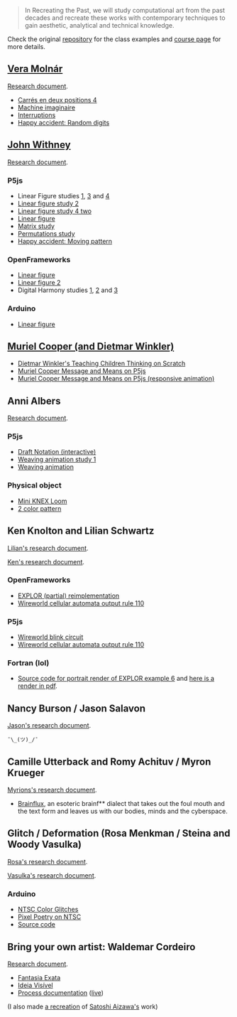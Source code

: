 > In Recreating the Past, we will study computational art from the past decades and recreate these works with contemporary techniques to gain aesthetic, analytical and technical knowledge.

Check the original [repository](https://github.com/ofZach/RTP_SFPC_SUMMER20) for the class examples and [course page](https://sfpc.io/recreatingthepast-spring2020/) for more details.

## [Vera Molnár](research/Vera_Molnár)

[Research document](research/Vera_Molnár).

- [Carrés en deux positions 4](p5js/vera-moln-rcarr-s-en-deux-positions-4/dist)
- [Machine imaginaire](p5js/vera-moln-rimaginary-machine/dist)
- [Interruptions](p5js/vera-moln-rinterruptions/dist)
- [Happy accident: Random digits](p5js/random-digits-animation/dist)

## [John Withney](research/John_Whitney)

[Research document](research/John_Whitney).

### P5js

- Linear Figure studies [1](p5js/john-withneylinear-figure-1/dist), [3](p5js/john-withneylinear-figure-3/dist) and [4](p5js/john-withneylinear-figure-4-random/dist)
- [Linear figure study 2](p5js/john-withneylinear-figure-2/dist)
- [Linear figure study 4 two](p5js/john-withneylinear-figure-4-two/dist)
- [Linear figure](p5js/john-withneylinear-figure/dist)
- [Matrix study](p5js/john-withneymatrix-study-1/dist)
- [Permutations study](p5js/john-withneypermutations/dist)
- [Happy accident: Moving pattern](https://www.youtube.com/watch?v=T2r_tBrxVjs)

### OpenFrameworks

- [Linear figure](openframeworks/john-withney-linear-figure)
- [Linear figure 2](openframeworks/john-withneylinear-figure-2)
- Digital Harmony studies [1](openframeworks/john-withney-digital-harmony-1), [2](openframeworks/john-withney-digital-harmony-2) and [3](openframeworks/john-withney-digital-harmony-3)

### Arduino

- [Linear figure](arduino/john-withney-linear-figure)

## [Muriel Cooper (and Dietmar Winkler)](research/John_Whitney)

- [Dietmar Winkler's Teaching Children Thinking on Scratch](https://scratch.mit.edu/projects/404039785/)
- [Muriel Cooper Message and Means on P5js](p5js/muriel-coopermeans-and-message/dist)
- [Muriel Cooper Message and Means on P5js (responsive animation)](p5js/muriel-coopermeans-and-meaning-responsive/dist)

## Anni Albers

[Research document](research/Anni_Albers).

### P5js
- [Draft Notation (interactive)](p5js/anni-albersdraft-notation/dist)
- [Weaving animation study 1](p5js/weaving-animation-study-1/dist)
- [Weaving animation](p5js/weaving-animation-study-2/dist)

### Physical object

- [Mini KNEX Loom](objects/miniloom1.jpg)
- [2 color pattern](objects/pattern_weaving.jpg)

## Ken Knolton and Lilian Schwartz

[Lilian's research document](research/Lillian_Schwartz).

[Ken's research document](research/Ken_Knowlton).

### OpenFrameworks

- [EXPLOR (partial) reimplementation](openframeworks/EXPLOR)
- [Wireworld cellular automata output rule 110](openframeworks/wireworld)

### P5js

- [Wireworld blink circuit](p5js/cellular-automata-wireworld-1/dist)
- [Wireworld cellular automata output rule 110](p5js/cellular-automatawireworld-rule-110/dist)

### Fortran (lol)

- [Source code for portrait render of EXPLOR example 6](https://github.com/murilopolese/explor/blob/master/examples/example6_1.explor) and [here is a render in pdf](https://github.com/murilopolese/RTP_SFPC_SUMMER20/blob/master/openframeworks/EXPLOR/example6_1.pdf).

## Nancy Burson / Jason Salavon

[Jason's research document](research/Jason_Salavon).

`¯\_(ツ)_/¯`

## Camille Utterback and Romy Achituv / Myron Krueger

[Myrions's research document](research/Myrion_Krueger).

- [Brainflux](objects/BRAINFLUX.pdf), an esoteric brainf** dialect that takes out the foul mouth and the text form and leaves us with our bodies, minds and the cyberspace.

## Glitch / Deformation (Rosa Menkman / Steina and Woody Vasulka)

[Rosa's research document](research/Rosa_Menkman).

[Vasulka's research document](research/Woody_and_Steina_Vasulka).

### Arduino

- [NTSC Color Glitches](https://www.youtube.com/watch?v=5xNUvFZrUEE)
- [Pixel Poetry on NTSC](https://www.youtube.com/watch?v=V1CWwLJ93Tg)
- [Source code](arduino/esp_8_bit)

## Bring your own artist: Waldemar Cordeiro

[Research document](research/Waldemar_Cordeiro).

- [Fantasia Exata](p5js/waldemar-cordeirofantasia-exata-1/dist)
- [Ideia Visível](p5js/waldemar-cordeiroideia-visivel/dist)
- [Process documentation](objects/Recriando_Waldemar_Cordeiro.pdf) ([live](https://docs.google.com/presentation/d/1oZKqfZcPlffNerq9TVY6gtqxfmuuQ71iDdg3lt-sCRc/edit?usp=sharing))

(I also made [a recreation](p5js/satoshi-aizawa/dist) of [Satoshi Aizawa's](https://twitter.com/satoshi_aizawa/status/1236958279395430405) work)
